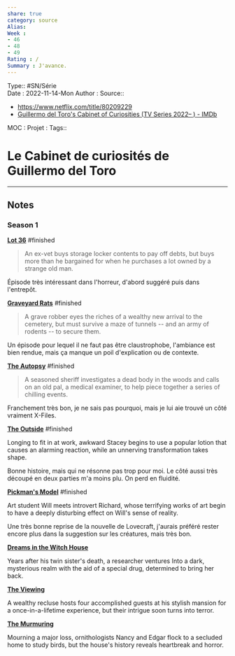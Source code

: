 ```yaml
---
share: true 
category: source
Alias:
Week : 
- 46
- 48
- 49
Rating : /
Summary : J'avance.
---
```

Type:: #SN/Série  
Date : 2022-11-14-Mon
Author :
Source:: 
- https://www.netflix.com/title/80209229
- [Guillermo del Toro's Cabinet of Curiosities (TV Series 2022– ) - IMDb](https://www.imdb.com/title/tt8415836/episodes?season=1&ref_=tt_eps_sn_1)

MOC :
Projet : 
Tags::

# Le Cabinet de curiosités de Guillermo del Toro


***

## Notes

### Season 1

**[Lot 36](https://www.imdb.com/title/tt15262246/?ref_=ttep_ep1 "Lot 36")** #finished 

>An ex-vet buys storage locker contents to pay off debts, but buys more than he bargained for 
 when he purchases a lot owned by a strange old man.

Épisode très intéressant dans l'horreur, d'abord suggéré puis  dans l'entrepôt. 

**[Graveyard Rats](https://www.imdb.com/title/tt15262276/?ref_=ttep_ep2 "Graveyard Rats")** #finished 

>A grave robber eyes the riches of a wealthy new arrival to the cemetery, but must survive a maze of tunnels -- and an army of rodents -- to secure them.

Un épisode pour  lequel il ne faut pas être claustrophobe, l'ambiance est bien rendue, mais ça manque un poil d'explication ou de contexte.

**[The Autopsy](https://www.imdb.com/title/tt14920160/?ref_=ttep_ep3 "The Autopsy")** #finished 

>A seasoned sheriff investigates a dead body in the woods and calls on an old pal, a medical examiner, to help piece together a series of chilling events.

Franchement très bon, je ne sais pas pourquoi, mais je lui aie trouvé un côté vraiment X-Files.

**[The Outside](https://www.imdb.com/title/tt15262284/?ref_=ttep_ep4 "The Outside")** #finished 

Longing to fit in at work, awkward Stacey begins to use a popular lotion that causes an alarming reaction, while an unnerving transformation takes shape.

Bonne histoire, mais qui ne résonne pas trop pour moi. Le côté aussi très découpé en deux parties m'a moins plu. On perd en fluidité.

**[Pickman's Model](https://www.imdb.com/title/tt15262250/?ref_=ttep_ep5 "Pickman's Model")** #finished 

Art student Will meets introvert Richard, whose terrifying works of art begin to have a deeply disturbing effect on Will's sense of reality.

Une très bonne reprise de la nouvelle de Lovecraft, j'aurais préféré rester encore plus dans la suggestion sur les créatures, mais très bon.

**[Dreams in the Witch House](https://www.imdb.com/title/tt15262264/?ref_=ttep_ep6 "Dreams in the Witch House")**

Years after his twin sister's death, a researcher ventures Into a dark, mysterious realm with the aid of a special drug, determined to bring her back.

**[The Viewing](https://www.imdb.com/title/tt15262254/?ref_=ttep_ep7 "The Viewing")**

A wealthy recluse hosts four accomplished guests at his stylish mansion for a once-in-a-lifetime experience, but their intrigue soon turns into terror.

**[The Murmuring](https://www.imdb.com/title/tt14404632/?ref_=ttep_ep8 "The Murmuring")**

Mourning a major loss, ornithologists Nancy and Edgar flock to a secluded home to study birds, but the house's history reveals heartbreak and horror.
